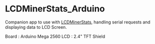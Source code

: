 # LCDMinerStats_Arduino
Companion app to use with [LCDMinerStats](https://github.com/geckoflume/LCDMinerStats), handling serial requests and displaying data to LCD Screen.

Board : Arduino Mega 2560
LCD : 2.4" TFT Shield

